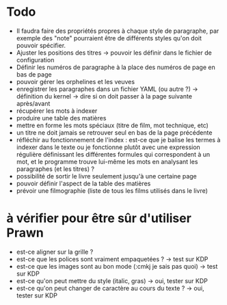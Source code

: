 # Todo

* Il faudra faire des propriétés propres à chaque style de paragraphe, par exemple des "note" pourraient être de différents styles qu'on doit pouvoir spécifier. 
* Ajuster les positions des titres
  -> pouvoir les définir dans le fichier de configuration
* Définir les numéros de paragraphe à la place des numéros de page en bas de page
* pouvoir gérer les orphelines et les veuves
* enregistrer les paragraphes dans un fichier YAML (ou autre ?)
  -> définition du kernel
  -> dire si on doit passer à la page suivante après/avant
* récupérer les mots à indexer
* produire une table des matières
* mettre en forme les mots spéciaux (titre de film, mot technique, etc)
* un titre ne doit jamais se retrouver seul en bas de la page précédente
* réfléchir au fonctionnement de l'index : est-ce que je balise les termes à indexer dans le texte ou je fonctionne plutôt avec une expression régulière définissant les différentes formules qui correspondent à un mot, et le programme trouve lui-même les mots en analysant les paragraphes (et les titres) ?
* possibilité de sortir le livre seulement jusqu'à une certaine page
* pouvoir définir l'aspect de la table des matières
* prévoir une filmographie (liste de tous les films utilisés dans le livre)

# à vérifier pour être sûr d'utiliser Prawn

* est-ce aligner sur la grille ?
* est-ce que les polices sont vraiment empaquetées ?
  -> test sur KDP
* est-ce que les images sont au bon mode (:cmkj je sais pas quoi)
  -> test sur KDP
* est-ce qu'on peut mettre du style (italic, gras)
  -> oui, tester sur KDP
* est-ce qu'on peut changer de caractère au cours du texte ?
  -> oui, tester sur KDP

